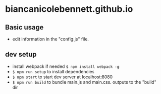 # biancanicolebennett.github.io

## Basic usage
* edit information in the "config.js" file.

## dev setup
* install webpack if needed `$ npm install webpack -g`
* `$ npm run setup` to install dependencies
* `$ npm start` to start dev server at localhost:8080
* `$ npm run build` to bundle main.js and main.css. outputs to the "build" dir